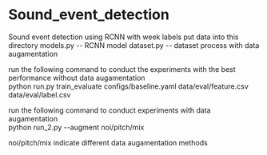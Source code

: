 # Sound_event_detection
Sound event detection using RCNN with week labels
put data into this directory
models.py  -- RCNN model 
dataset.py -- dataset process with data augamentation

run the following command to conduct the experiments with the best performance without data augamentation   
python run.py train_evaluate configs/baseline.yaml data/eval/feature.csv data/eval/label.csv 

run the following command to conduct experiments with data augamentation  
python run_2.py --augment noi/pitch/mix

noi/pitch/mix indicate different data augamentation methods
